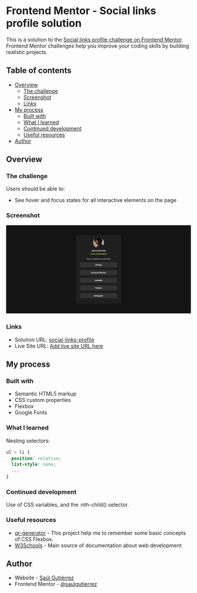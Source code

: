 # Frontend Mentor - Social links profile solution

This is a solution to the [Social links profile challenge on Frontend Mentor](https://www.frontendmentor.io/challenges/social-links-profile-UG32l9m6dQ). Frontend Mentor challenges help you improve your coding skills by building realistic projects. 

## Table of contents

- [Overview](#overview)
  - [The challenge](#the-challenge)
  - [Screenshot](#screenshot)
  - [Links](#links)
- [My process](#my-process)
  - [Built with](#built-with)
  - [What I learned](#what-i-learned)
  - [Continued development](#continued-development)
  - [Useful resources](#useful-resources)
- [Author](#author)

## Overview

### The challenge

Users should be able to:

- See hover and focus states for all interactive elements on the page

### Screenshot

![](./screenshot.png)

### Links

- Solution URL: [social-links-profile](https://github.com/saulgutierrez/social-links-profile-main)
- Live Site URL: [Add live site URL here](https://jolly-piroshki-91b509.netlify.app/)

## My process

### Built with

- Semantic HTML5 markup
- CSS custom properties
- Flexbox
- Google Fonts

### What I learned

Nesting selectors:

```css
ul > li {
  position: relative;
  list-style: none;
  ...
}
```

### Continued development

Use of CSS variables, and the :nth-child() selector.

### Useful resources

- [qr-generator](https://github.com/saulgutierrez/qr-generator) - This project help me to remember some basic concepts of CSS Flexbox.
- [W3Schools](https://www.w3schools.com) - Main source of documentation about web development

## Author

- Website - [Saúl Gutiérrez](https://sauladai.netlify.app/)
- Frontend Mentor - [@saulgutierrez](https://www.frontendmentor.io/profile/saulgutierrez)